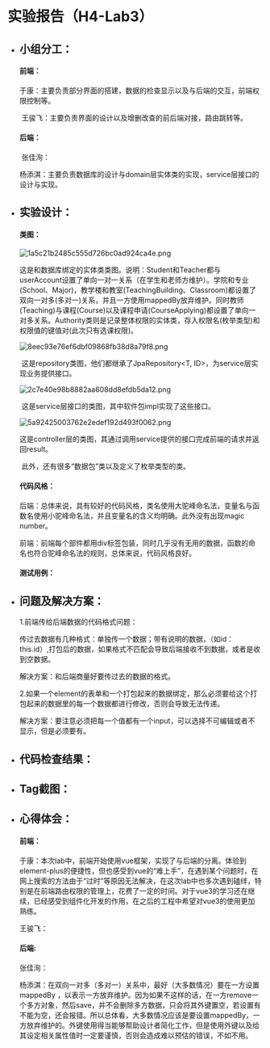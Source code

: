 # 实验报告（H4-Lab3）

- ## 小组分工：

  #### 前端：

  ​	于康：主要负责部分界面的搭建，数据的检查显示以及与后端的交互，前端权限控制等。

  ​	王骏飞：主要负责界面的设计以及增删改查的前后端对接，路由跳转等。

  #### 后端：

  ​	张佳洵：

  ​	杨添淇：主要负责数据库的设计与domain层实体类的实现，service层接口的设计与实现。

- ## 实验设计：

  #### 类图：

  ![1a5c21b2485c555d726bc0ad924ca4e.png](https://s2.loli.net/2022/04/15/PZyH4uzFLeBxSbR.png)

  ​		这是和数据库绑定的实体类类图。说明：Student和Teacher都与userAccount设置了单向一对一关系（在学生和老师方维护）。学院和专业(School、Major)，教学楼和教室(TeachingBuilding、Classroom)都设置了双向一对多(多对一)关系，并且一方使用mappedBy放弃维护。同时教师(Teaching)与课程(Course)以及课程申请(CourseApplying)都设置了单向一对多关系。Authority类则是记录整体权限的实体类，存入权限名(枚举类型)和权限值的键值对(此次只有选课权限)。

  ![8eec93e76ef6dbf09868fb38d8a79f8.png](https://s2.loli.net/2022/04/15/8xdn7QbPIvCuNJr.png)

  ​		这是repository类图，他们都继承了JpaRepository<T, ID>，为service层实现业务提供接口。

  ![2c7e40e98b8882aa608dd8efdb5da12.png](https://s2.loli.net/2022/04/15/V13KHMz2SiEgnXR.png)

  ​		这是service层接口的类图，其中软件包impl实现了这些接口。

  ![5a92425003762e2edef192d493f0062.png](https://s2.loli.net/2022/04/15/nwl3ym5DQL1jvUc.png)

  ​		这是controller层的类图，其通过调用service提供的接口完成前端的请求并返回result。

  ​		此外，还有很多“数据包”类以及定义了枚举类型的类。

  #### 代码风格：

  后端：总体来说，具有较好的代码风格，类名使用大驼峰命名法，变量名与函数名使用小驼峰命名法，并且变量名的含义均明确。此外没有出现magic number。

  前端：前端每个部件都用div标签包装，同时几乎没有无用的数据，函数的命名也符合驼峰命名法的规则，总体来说，代码风格良好。

  #### 测试用例：

  

- ## 问题及解决方案：

  1.前端传给后端数据的代码格式问题：

  传过去数据有几种格式：单独传一个数据；带有说明的数据，（如id：this.id）,打包后的数据，如果格式不匹配会导致后端接收不到数据，或者是收到空数据。

  解决方案：和后端商量好要传过去的数据的格式。

  2.如果一个element的表单和一个打包起来的数据绑定，那么必须要给这个打包起来的数据里的每一个数据都进行修改，否则会导致无法传递。

  解决方案：要注意必须把每一个值都有一个input，可以选择不可编辑或者不显示，但是必须要有。

- ## 代码检查结果：

- ## Tag截图：

- ## 心得体会：

  #### 前端：

  于康：本次lab中，前端开始使用vue框架，实现了与后端的分离。体验到element-plus的便捷性，但也感受到vue的“难上手”，在遇到某个问题时，在网上搜索的方法由于“过时”等原因无法解决，在这次lab中也多次遇到磕绊，特别是在前端路由权限的管理上，花费了一定的时间。对于vue3的学习还在继续，已经感受到组件化开发的作用，在之后的工程中希望对vue3的使用更加熟练。

  王骏飞：

  #### 后端:

  张佳洵：

  杨添淇：在双向一对多（多对一）关系中，最好（大多数情况）要在一方设置mappedBy ，以表示一方放弃维护。因为如果不这样的话，在一方remove一个多方对象，然后save，并不会删除多方数据，只会将其外键置空，若设置有不能为空，还会报错。所以总体看，大多数情况应该是要设置mappedBy，一方放弃维护的。外键使用得当能够帮助设计者简化工作，但是使用外键以及给其设定相关属性值时一定要谨慎，否则会造成难以预估的错误，不如不用。